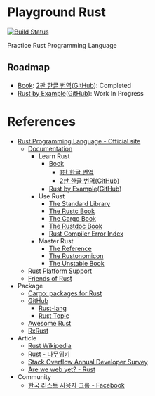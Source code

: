 # Playground Rust

[![Build Status](https://travis-ci.com/khbrst/playground_rust.svg?branch=master)](https://travis-ci.com/khbrst/playground_rust)

Practice Rust Programming Language

## Roadmap

- [Book](https://doc.rust-lang.org/book/): [2판 한글 번역](https://rinthel.github.io/rust-lang-book-ko/)([GitHub](https://github.com/rinthel/rust-lang-book-ko)): Completed
- [Rust by Example](https://doc.rust-lang.org/rust-by-example/index.html)([GitHub](https://github.com/rust-lang/rust-by-example)): Work In Progress

# References

- [Rust Programming Language - Official site](https://www.rust-lang.org)
	- [Documentation](https://doc.rust-lang.org/)
		- Learn Rust
			- [Book](https://doc.rust-lang.org/book/)
				- [1판 한글 번역](https://www.penflip.com/sarojaba/rust-doc-korean)
				- [2판 한글 번역](https://rinthel.github.io/rust-lang-book-ko/)([GitHub](https://github.com/rinthel/rust-lang-book-ko))
			- [Rust by Example](https://doc.rust-lang.org/rust-by-example/index.html)([GitHub](https://github.com/rust-lang/rust-by-example))
		- Use Rust
			- [The Standard Library](https://doc.rust-lang.org/std/index.html)
			- [The Rustc Book](https://doc.rust-lang.org/rustc/index.html)
			- [The Cargo Book](https://doc.rust-lang.org/cargo/index.html)
			- [The Rustdoc Book](https://doc.rust-lang.org/rustdoc/index.html)
			- [Rust Compiler Error Index](https://doc.rust-lang.org/error-index.html)
		- Master Rust
			- [The Reference](https://doc.rust-lang.org/reference/index.html)
			- [The Rustonomicon](https://doc.rust-lang.org/nomicon/index.html)
			- [The Unstable Book](https://doc.rust-lang.org/unstable-book/index.html)
	- [Rust Platform Support](https://forge.rust-lang.org/platform-support.html)
	- [Friends of Rust](https://www.rust-lang.org/friends.html)
- Package
	- [Cargo: packages for Rust](https://crates.io/)
	- [GitHub](https://github.com)
		- [Rust-lang](https://github.com/rust-lang)
		- [Rust Topic](https://github.com/topics/rust)
	- [Awesome Rust](https://github.com/rust-unofficial/awesome-rust)
	- [RxRust](https://github.com/ReactiveX/RxRust)
- Article
	- [Rust Wikipedia](https://en.wikipedia.org/wiki/Rust_(programming_language))
	- [Rust - 나무위키](https://namu.wiki/w/Rust)
	- [Stack Overflow Annual Developer Survey](https://insights.stackoverflow.com/survey)
	- [Are we web yet? - Rust](https://www.arewewebyet.org/)
- Community
	- [한국 러스트 사용자 그룹 - Facebook](https://www.facebook.com/groups/rustlang/)
